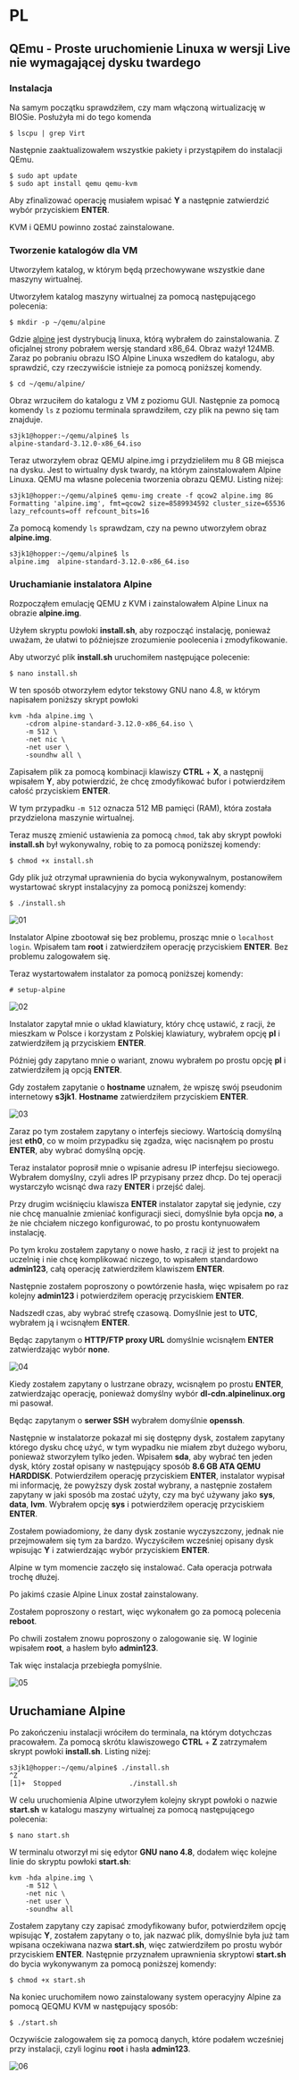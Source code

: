 # PL

## QEmu - Proste uruchomienie Linuxa w wersji Live nie wymagającej dysku twardego

### Instalacja

Na samym początku sprawdziłem, czy mam włączoną wirtualizację w BIOSie. Posłużyła mi do tego komenda

```
$ lscpu | grep Virt
```

Następnie zaaktualizowałem wszystkie pakiety i przystąpiłem do instalacji QEmu.

```
$ sudo apt update
$ sudo apt install qemu qemu-kvm
```

Aby zfinalizować operację musiałem wpisać **Y** a następnie zatwierdzić wybór przyciskiem **ENTER**.

KVM i QEMU powinno zostać zainstalowane.

### Tworzenie katalogów dla VM

Utworzyłem katalog, w którym będą przechowywane wszystkie dane maszyny wirtualnej.

Utworzyłem katalog maszyny wirtualnej za pomocą następującego polecenia:

```
$ mkdir -p ~/qemu/alpine
```

Gdzie [alpine](https://alpinelinux.org/downloads/) jest dystrybucją linuxa, którą wybrałem do zainstalowania. Z oficjalnej strony pobrałem wersję standard x86_64. Obraz ważył 124MB. Zaraz po pobraniu obrazu ISO Alpine Linuxa wszedłem do katalogu, aby sprawdzić, czy rzeczywiście istnieje za pomocą poniższej komendy.

```
$ cd ~/qemu/alpine/
```

Obraz wrzuciłem do katalogu z VM z poziomu GUI. Następnie za pomocą komendy `ls` z poziomu terminala sprawdziłem, czy plik na pewno się tam znajduje.

```
s3jk1@hopper:~/qemu/alpine$ ls
alpine-standard-3.12.0-x86_64.iso
```

Teraz utworzyłem obraz QEMU alpine.img i przydzieliłem mu 8 GB miejsca na dysku. Jest to wirtualny dysk twardy, na którym zainstalowałem Alpine Linuxa. QEMU ma własne polecenia tworzenia obrazu QEMU. Listing niżej:

```
s3jk1@hopper:~/qemu/alpine$ qemu-img create -f qcow2 alpine.img 8G
Formatting 'alpine.img', fmt=qcow2 size=8589934592 cluster_size=65536 lazy_refcounts=off refcount_bits=16
```

Za pomocą komendy `ls` sprawdzam, czy na pewno utworzyłem obraz **alpine.img**.

```
s3jk1@hopper:~/qemu/alpine$ ls
alpine.img  alpine-standard-3.12.0-x86_64.iso
```

### Uruchamianie instalatora Alpine

Rozpocząłem emulację QEMU z KVM i zainstalowałem Alpine Linux na obrazie **alpine.img**.

Użyłem skryptu powłoki **install.sh**, aby rozpocząć instalację, ponieważ uważam, że ułatwi to późniejsze zrozumienie poolecenia i zmodyfikowanie.

Aby utworzyć plik **install.sh** uruchomiłem następujące polecenie:

```
$ nano install.sh
```

W ten sposób otworzyłem edytor tekstowy GNU nano 4.8, w którym napisałem poniższy skrypt powłoki

```
kvm -hda alpine.img \
    -cdrom alpine-standard-3.12.0-x86_64.iso \
    -m 512 \
    -net nic \
    -net user \
    -soundhw all \
```

Zapisałem plik za pomocą kombinacji klawiszy **CTRL** + **X**, a następnij wpisałem **Y**, aby potwierdzić, że chcę zmodyfikować bufor i potwierdziłem całość przyciskiem **ENTER**.

W tym przypadku `-m 512` oznacza 512 MB pamięci (RAM), która została przydzielona maszynie wirtualnej.

Teraz muszę zmienić ustawienia za pomocą `chmod`, tak aby skrypt powłoki **install.sh** był wykonywalny, robię to za pomocą poniższej komendy:

```
$ chmod +x install.sh
```

Gdy plik już otrzymał uprawnienia do bycia wykonywalnym, postanowiłem wystartować skrypt instalacyjny za pomocą poniższej komendy:

```
$ ./install.sh
```

![01](/images/01.png)

Instalator Alpine zbootował się bez problemu, prosząc mnie o `localhost login`. Wpisałem tam **root** i zatwierdziłem operację przyciskiem **ENTER**. Bez problemu zalogowałem się.

Teraz wystartowałem instalator za pomocą poniższej komendy:

```
# setup-alpine
```

![02](/images/02.png)

Instalator zapytał mnie o układ klawiatury, który chcę ustawić, z racji, że mieszkam w Polsce i korzystam z Polskiej klawiatury, wybrałem opcję **pl** i zatwierdziłem ją przyciskiem **ENTER**.

Później gdy zapytano mnie o wariant, znowu wybrałem po prostu opcję **pl** i zatwierdziłem ją opcją **ENTER**.

Gdy zostałem zapytanie o **hostname** uznałem, że wpiszę swój pseudonim internetowy **s3jk1**. **Hostname** zatwierdziłem przyciskiem **ENTER**.

![03](/images/03.png)

Zaraz po tym zostałem zapytany o interfejs sieciowy. Wartością domyślną jest **eth0**, co w moim przypadku się zgadza, więc nacisnąłem po prostu **ENTER**, aby wybrać domyślną opcję.

Teraz instalator poprosił mnie o wpisanie adresu IP interfejsu sieciowego. Wybrałem domyślny, czyli adres IP przypisany przez dhcp. Do tej operacji wystarczyło wcisnąć dwa razy **ENTER** i przejść dalej.

Przy drugim wciśnięciu klawisza **ENTER** instalator zapytał się jedynie, czy nie chcę manualnie zmieniać konfiguracji sieci, domyślnie była opcja **no**, a że nie chciałem niczego konfigurować, to po prostu kontynuowałem instalację.

Po tym kroku zostałem zapytany o nowe hasło, z racji iż jest to projekt na uczelnię i nie chcę komplikować niczego, to wpisałem standardowo **admin123**, całą operację zatwierdziłem klawiszem **ENTER**.

Następnie zostałem poproszony o powtórzenie hasła, więc wpisałem po raz kolejny **admin123** i potwierdziłem operację przyciskiem **ENTER**.

Nadszedł czas, aby wybrać strefę czasową. Domyślnie jest to **UTC**, wybrałem ją i wcisnąłem **ENTER**.

Będąc zapytanym o **HTTP/FTP proxy URL** domyślnie wcisnąłem **ENTER** zatwierdzając wybór **none**.

![04](/images/04.png)

Kiedy zostałem zapytany o lustrzane obrazy, wcisnąłem po prostu **ENTER**, zatwierdzając operację, ponieważ domyślny wybór **dl-cdn.alpinelinux.org** mi pasował.

Będąc zapytanym o **serwer SSH** wybrałem domyślnie **openssh**.

Następnie w instalatorze pokazał mi się dostępny dysk, zostałem zapytany którego dysku chcę użyć, w tym wypadku nie miałem zbyt dużego wyboru, ponieważ stworzyłem tylko jeden. Wpisałem **sda**, aby wybrać ten jeden dysk, który został opisany w następujący sposób **8.6 GB ATA QEMU HARDDISK**. Potwierdziłem operację przyciskiem **ENTER**, instalator wypisał mi informację, że powyższy dysk został wybrany, a następnie zostałem zapytany w jaki sposób ma zostać użyty, czy ma być używany jako **sys**, **data**, **lvm**. Wybrałem opcję **sys** i potwierdziłem operację przyciskiem **ENTER**.

Zostałem powiadomiony, że dany dysk zostanie wyczyszczony, jednak nie przejmowałem się tym za bardzo. Wyczyściłem wcześniej opisany dysk wpisując **Y** i zatwierdzając wybór przyciskiem **ENTER**.

Alpine w tym momencie zaczęło się instalować. Cała operacja potrwała trochę dłużej.

Po jakimś czasie Alpine Linux został zainstalowany.

Zostałem poproszony o restart, więc wykonałem go za pomocą polecenia **reboot**.

Po chwili zostałem znowu poproszony o zalogowanie się. W loginie wpisałem **root**, a hasłem było **admin123**.

Tak więc instalacja przebiegła pomyślnie.

![05](/images/05.png)

## Uruchamiane Alpine

Po zakończeniu instalacji wróciłem do terminala, na którym dotychczas pracowałem. Za pomocą skrótu klawiszowego **CTRL** + **Z** zatrzymałem skrypt powłoki **install.sh**. Listing niżej:

```
s3jk1@hopper:~/qemu/alpine$ ./install.sh
^Z
[1]+  Stopped                 ./install.sh
```

W celu uruchomienia Alpine utworzyłem kolejny skrypt powłoki o nazwie **start.sh** w katalogu maszyny wirtualnej za pomocą następującego polecenia:

```
$ nano start.sh
```

W terminalu otworzył mi się edytor **GNU nano 4.8**, dodałem więc kolejne linie do skryptu powłoki **start.sh**:

```
kvm -hda alpine.img \
    -m 512 \
    -net nic \
    -net user \
    -soundhw all
```

Zostałem zapytany czy zapisać zmodyfikowany bufor, potwierdziłem opcję wpisując **Y**, zostałem zapytany o to, jak nazwać plik, domyślnie była już tam wpisana oczekiwana nazwa **start.sh**, więc zatwierdziłem po prostu wybór przyciskiem **ENTER**. Następnie przyznałem uprawnienia skryptowi **start.sh** do bycia wykonywanym za pomocą poniższej komendy:

```
$ chmod +x start.sh
```

Na koniec uruchomiłem nowo zainstalowany system operacyjny Alpine za pomocą QEQMU KVM w następujący sposób:

```
$ ./start.sh
```

Oczywiście zalogowałem się za pomocą danych, które podałem wcześniej przy instalacji, czyli loginu **root** i hasła **admin123**.

![06](/images/06.png)
